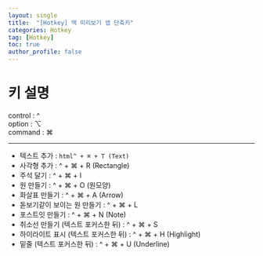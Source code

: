 ```yaml
---
layout: single
title:  "[Hotkey] 맥 미리보기 앱 단축키"
categories: Hotkey
tag: [Hotkey]
toc: true
author_profile: false
---
```


# 키 설명

control : ^  
option : ⌥  
command : ⌘  

***

- 텍스트 추가 : ```html^ + ⌘ + T (Text)```  
- 사각형 추가 : ^ + ⌘ + R (Rectangle)  
- 주석 달기 : ^ + ⌘ + I  
- 원 만들기 : ^ + ⌘ + O (원모양)  
- 화살표 만들기 : ^ + ⌘ + A (Arrow)  
- 돋보기같이 보이는 원 만들기 : ^ + ⌘ + L  
- 포스트잇 만들기 : ^ + ⌘ + N (Note)  
- 취소선 만들기 (텍스트 포커스한 뒤) : ^ + ⌘ + S  
- 하이라이트 표시 (텍스트 포커스한 뒤) : ^ + ⌘ + H (Highlight)  
- 밑줄 (텍스트 포커스한 뒤) : ^ + ⌘ + U (Underline)  
